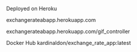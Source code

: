 Deployed on Heroku

exchangerateabapp.herokuapp.com

exchangerateabapp.herokuapp.com/gif_controller


Docker Hub
kardinaldon/exchange_rate_app:latest

